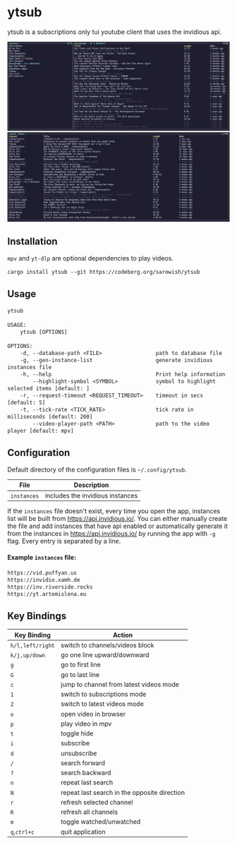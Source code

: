 # ytsub

ytsub is a subscriptions only tui youtube client that uses the invidious api.

![subscriptions mode](screenshots/subscriptions.png)
![latest videos mode](screenshots/latest_videos.png)

## Installation

`mpv` and `yt-dlp` are optional dependencies to play videos.

```
cargo install ytsub --git https://codeberg.org/sarowish/ytsub
```

## Usage

```
ytsub

USAGE:
    ytsub [OPTIONS]

OPTIONS:
    -d, --database-path <FILE>                 path to database file
    -g, --gen-instance-list                    generate invidious instances file
    -h, --help                                 Print help information
        --highlight-symbol <SYMBOL>            symbol to highlight selected items [default: ]
    -r, --request-timeout <REQUEST_TIMEOUT>    timeout in secs [default: 5]
    -t, --tick-rate <TICK_RATE>                tick rate in milliseconds [default: 200]
        --video-player-path <PATH>             path to the video player [default: mpv]
```

## Configuration

Default directory of the configuration files is `~/.config/ytsub`.

| File        | Description                             |
|-------------|-----------------------------------------|
| `instances` | includes the invidious instances        |

If the `instances` file doesn't exist, every time you open the app, instances list will be built from https://api.invidious.io/.
You can either manually create the file and add instances that have api enabled or
automatically generate it from the instances in https://api.invidious.io/ by running the app with `-g` flag.
Every entry is separated by a line.

#### Example `instances` file:

```
https://vid.puffyan.us
https://invidio.xamh.de
https://inv.riverside.rocks
https://yt.artemislena.eu
```

## Key Bindings

| Key Binding          | Action                                       |
| -------------------- | -------------------------------------------- |
| `h/l,left/right`     | switch to channels/videos block              |
| `k/j,up/down`        | go one line upward/downward                  |
| `g`                  | go to first line                             |
| `G`                  | go to last line                              |
| `c`                  | jump to channel from latest videos mode      |
| `1`                  | switch to subscriptions mode                 |
| `2`                  | switch to latest videos mode                 |
| `o`                  | open video in browser                        |
| `p`                  | play video in mpv                            |
| `t`                  | toggle hide                                  |
| `i`                  | subscribe                                    |
| `d`                  | unsubscribe                                  |
| `/`                  | search forward                               |
| `?`                  | search backward                              |
| `n`                  | repeat last search                           |
| `N`                  | repeat last search in the opposite direction |
| `r`                  | refresh selected channel                     |
| `R`                  | refresh all channels                         |
| `m`                  | toggle watched/unwatched                     |
| `q`,`ctrl+c`         | quit application                             |
